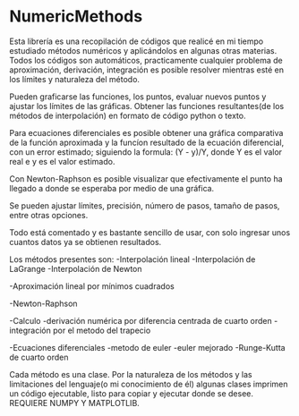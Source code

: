 # NumericMethods
Esta librería es una recopilación de códigos que realicé en mi tiempo estudiado métodos numéricos y aplicándolos en algunas otras materias. 
Todos los códigos son automáticos, practicamente cualquier problema de aproximación, derivación, integración es posible resolver mientras esté en los límites y naturaleza del método. 

Pueden graficarse las funciones, los puntos, evaluar nuevos puntos y ajustar los límites de las gráficas.
Obtener las funciones resultantes(de los métodos de interpolación) en formato de código python o texto.

Para ecuaciones diferenciales es posible obtener una gráfica comparativa de la función aproximada y la funcíon resultado de la ecuación diferencial, con un error estimado; siguiendo la formula: (Y - y)/Y, donde Y es el valor real e y es el valor estimado. 

Con Newton-Raphson es posible visualizar que efectivamente el punto ha llegado a donde se esperaba por medio de una gráfica.

Se pueden ajustar límites, precisión, número de pasos, tamaño de pasos, entre otras opciones. 

Todo está comentado y es bastante sencillo de usar, con solo ingresar unos cuantos datos ya se obtienen resultados.

Los métodos presentes son:
-Interpolación lineal
-Interpolación de LaGrange
-Interpolación de Newton

-Aproximación lineal por mínimos cuadrados

-Newton-Raphson

-Calculo
 -derivación numérica por diferencia centrada de cuarto orden
 -integración por el metodo del trapecio

-Ecuaciones diferenciales
 -metodo de euler
 -euler mejorado
 -Runge-Kutta de cuarto orden
 
 Cada método es una clase. 
 Por la naturaleza de los métodos y las limitaciones del lenguaje(o mi conocimiento de él) algunas clases imprimen un código ejecutable, listo para copiar y ejecutar donde se desee. 
 REQUIERE NUMPY Y MATPLOTLIB.
